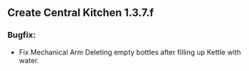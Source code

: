 ## Create Central Kitchen 1.3.7.f

### Bugfix:
- Fix Mechanical Arm Deleting empty bottles after filling up Kettle with water.